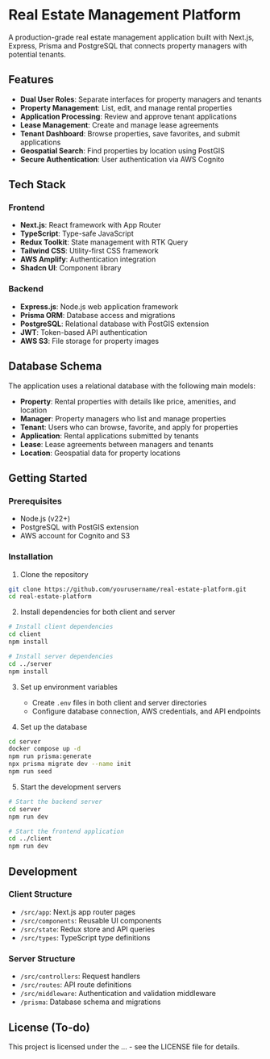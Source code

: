 # Real Estate Management Platform

A production-grade real estate management application built with Next.js, Express, Prisma and PostgreSQL that connects property managers with potential tenants.

## Features

- **Dual User Roles**: Separate interfaces for property managers and tenants
- **Property Management**: List, edit, and manage rental properties
- **Application Processing**: Review and approve tenant applications
- **Lease Management**: Create and manage lease agreements
- **Tenant Dashboard**: Browse properties, save favorites, and submit applications
- **Geospatial Search**: Find properties by location using PostGIS
- **Secure Authentication**: User authentication via AWS Cognito

## Tech Stack

### Frontend

- **Next.js**: React framework with App Router
- **TypeScript**: Type-safe JavaScript
- **Redux Toolkit**: State management with RTK Query
- **Tailwind CSS**: Utility-first CSS framework
- **AWS Amplify**: Authentication integration
- **Shadcn UI**: Component library

### Backend

- **Express.js**: Node.js web application framework
- **Prisma ORM**: Database access and migrations
- **PostgreSQL**: Relational database with PostGIS extension
- **JWT**: Token-based API authentication
- **AWS S3**: File storage for property images

## Database Schema

The application uses a relational database with the following main models:

- **Property**: Rental properties with details like price, amenities, and location
- **Manager**: Property managers who list and manage properties
- **Tenant**: Users who can browse, favorite, and apply for properties
- **Application**: Rental applications submitted by tenants
- **Lease**: Lease agreements between managers and tenants
- **Location**: Geospatial data for property locations

## Getting Started

### Prerequisites

- Node.js (v22+)
- PostgreSQL with PostGIS extension
- AWS account for Cognito and S3

### Installation

1. Clone the repository

```bash
git clone https://github.com/yourusername/real-estate-platform.git
cd real-estate-platform
```

2. Install dependencies for both client and server

```bash
# Install client dependencies
cd client
npm install

# Install server dependencies
cd ../server
npm install
```

3. Set up environment variables

   - Create `.env` files in both client and server directories
   - Configure database connection, AWS credentials, and API endpoints

4. Set up the database

```bash
cd server
docker compose up -d
npm run prisma:generate
npx prisma migrate dev --name init
npm run seed
```

5. Start the development servers

```bash
# Start the backend server
cd server
npm run dev

# Start the frontend application
cd ../client
npm run dev
```

## Development

### Client Structure

- `/src/app`: Next.js app router pages
- `/src/components`: Reusable UI components
- `/src/state`: Redux store and API queries
- `/src/types`: TypeScript type definitions

### Server Structure

- `/src/controllers`: Request handlers
- `/src/routes`: API route definitions
- `/src/middleware`: Authentication and validation middleware
- `/prisma`: Database schema and migrations

## License (To-do)

This project is licensed under the ... - see the LICENSE file for details.
